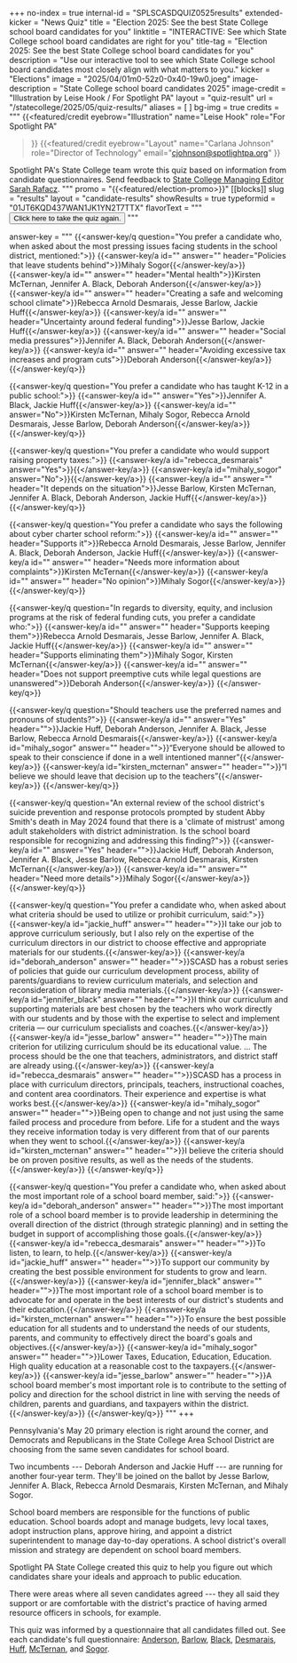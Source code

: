 +++
no-index = true
internal-id = "SPLSCASDQUIZ0525results"
extended-kicker = "News Quiz"
title = "Election 2025: See the best State College school board candidates for you"
linktitle = "INTERACTIVE: See which State College school board candidates are right for you"
title-tag = "Election 2025: See the best State College school board candidates for you"
description = "Use our interactive tool to see which State College school board candidates most closely align with what matters to you."
kicker = "Elections"
image = "2025/04/01m0-52z0-0x40-19w0.joeg"
image-description = "State College school board candidates 2025"
image-credit = "Illustration by Leise Hook / For Spotlight PA"
layout = "quiz-result"
url = "/statecollege/2025/05/quiz-results/"
aliases = [
]
bg-img = true
credits = """
  {{<featured/credit
    eyebrow="Illustration"
    name="Leise Hook"
    role="For Spotlight PA"
  >}}
  {{<featured/credit
      eyebrow="Layout"
      name="Carlana Johnson"
      role="Director of Technology"
      email="cjohnson@spotlightpa.org"
  >}}

  <span class="spl-links-navy">Spotlight PA's State College team wrote this quiz based on information from candidate questionnaires. Send feedback to [State College Managing Editor Sarah Rafacz](mailto:srafacz@spotlightpa.org).</span>
  """
promo = "{{<featured/election-promo>}}"
[[blocks]]
slug = "results"
layout = "candidate-results"
showResults = true
typeformid = "01JT6KQD437WAN1JK1YN2T7TTX"
flavorText = """
<button onclick="document.querySelector('button[data-tf-popup]').click()" class="text-lg underline underline-offset-2">Click here to take the quiz again.</button>
"""

answer-key = """
{{<answer-key/q question="You prefer a candidate who, when asked about the most pressing issues facing students in the school district, mentioned:">}}
  {{<answer-key/a id="" answer="" header="Policies that leave students behind">}}Mihaly Sogor{{</answer-key/a>}}
  {{<answer-key/a id="" answer="" header="Mental health">}}Kirsten McTernan, Jennifer A. Black, Deborah Anderson{{</answer-key/a>}}
  {{<answer-key/a id="" answer="" header="Creating a safe and welcoming school climate">}}Rebecca Arnold Desmarais, Jesse Barlow, Jackie Huff{{</answer-key/a>}}
  {{<answer-key/a id="" answer="" header="Uncertainty around federal funding">}}Jesse Barlow, Jackie Huff{{</answer-key/a>}}
  {{<answer-key/a id="" answer="" header="Social media pressures">}}Jennifer A. Black, Deborah Anderson{{</answer-key/a>}}
  {{<answer-key/a id="" answer="" header="Avoiding excessive tax increases and program cuts">}}Deborah Anderson{{</answer-key/a>}}
{{</answer-key/q>}}

{{<answer-key/q question="You prefer a candidate who has taught K-12 in a public school:">}}
  {{<answer-key/a id="" answer="Yes">}}Jennifer A. Black, Jackie Huff{{</answer-key/a>}}
  {{<answer-key/a id="" answer="No">}}Kirsten McTernan, Mihaly Sogor, Rebecca Arnold Desmarais, Jesse Barlow, Deborah Anderson{{</answer-key/a>}}
{{</answer-key/q>}}

{{<answer-key/q question="You prefer a candidate who would support raising property taxes:">}}
  {{<answer-key/a id="rebecca_desmarais" answer="Yes">}}{{</answer-key/a>}}
  {{<answer-key/a id="mihaly_sogor" answer="No">}}{{</answer-key/a>}}
  {{<answer-key/a id="" answer="" header="It depends on the situation">}}Jesse Barlow, Kirsten McTernan, Jennifer A. Black, Deborah Anderson, Jackie Huff{{</answer-key/a>}}
{{</answer-key/q>}}

{{<answer-key/q question="You prefer a candidate who says the following about cyber charter school reform:">}}
  {{<answer-key/a id="" answer="" header="Supports it">}}Rebecca Arnold Desmarais, Jesse Barlow, Jennifer A. Black, Deborah Anderson, Jackie Huff{{</answer-key/a>}}
  {{<answer-key/a id="" answer="" header="Needs more information about complaints">}}Kirsten McTernan{{</answer-key/a>}}
  {{<answer-key/a id="" answer="" header="No opinion">}}Mihaly Sogor{{</answer-key/a>}}
{{</answer-key/q>}}

{{<answer-key/q question="In regards to diversity, equity, and inclusion programs at the risk of federal funding cuts, you prefer a candidate who:">}}
  {{<answer-key/a id="" answer="" header="Supports keeping them">}}Rebecca Arnold Desmarais, Jesse Barlow, Jennifer A. Black, Jackie Huff{{</answer-key/a>}}
  {{<answer-key/a id="" answer="" header="Supports eliminating them">}}Mihaly Sogor, Kirsten McTernan{{</answer-key/a>}}
  {{<answer-key/a id="" answer="" header="Does not support preemptive cuts while legal questions are unanswered">}}Deborah Anderson{{</answer-key/a>}}
{{</answer-key/q>}}

{{<answer-key/q question="Should teachers use the preferred names and pronouns of students?">}}
  {{<answer-key/a id="" answer="Yes" header="">}}Jackie Huff, Deborah Anderson, Jennifer A. Black, Jesse Barlow, Rebecca Arnold Desmarais{{</answer-key/a>}}
  {{<answer-key/a id="mihaly_sogor" answer="" header="">}}“Everyone should be allowed to speak to their conscience if done in a well intentioned manner”{{</answer-key/a>}}
  {{<answer-key/a id="kirsten_mcternan" answer="" header="">}}“I believe we should leave that decision up to the teachers”{{</answer-key/a>}}
{{</answer-key/q>}}

{{<answer-key/q question="An external review of the school district's suicide prevention and response protocols prompted by student Abby Smith's death in May 2024 found that there is a 'climate of mistrust' among adult stakeholders with district administration. Is the school board responsible for recognizing and addressing this finding?">}}
  {{<answer-key/a id="" answer="Yes" header="">}}Jackie Huff, Deborah Anderson, Jennifer A. Black, Jesse Barlow, Rebecca Arnold Desmarais, Kirsten McTernan{{</answer-key/a>}}
  {{<answer-key/a id="" answer="" header="Need more details">}}Mihaly Sogor{{</answer-key/a>}}
{{</answer-key/q>}}

{{<answer-key/q question="You prefer a candidate who, when asked about what criteria should be used to utilize or prohibit curriculum, said:">}}
  {{<answer-key/a id="jackie_huff" answer="" header="">}}I take our job to approve curriculum seriously, but I also rely on the expertise of the curriculum directors in our district to choose effective and appropriate materials for our students.{{</answer-key/a>}}
  {{<answer-key/a id="deborah_anderson" answer="" header="">}}SCASD has a robust series of policies that guide our curriculum development process, ability of parents/guardians to review curriculum materials, and selection and reconsideration of library media materials.{{</answer-key/a>}}
  {{<answer-key/a id="jennifer_black" answer="" header="">}}I think our curriculum and supporting materials are best chosen by the teachers who work directly with our students and by those with the expertise to select and implement criteria — our curriculum specialists and coaches.{{</answer-key/a>}}
  {{<answer-key/a id="jesse_barlow" answer="" header="">}}The main criterion for utilizing curriculum should be its educational value. … The process should be the one that teachers, administrators, and district staff are already using.{{</answer-key/a>}}
  {{<answer-key/a id="rebecca_desmarais" answer="" header="">}}SCASD has a process in place with curriculum directors, principals, teachers, instructional coaches, and content area coordinators. Their experience and expertise is what works best.{{</answer-key/a>}}
  {{<answer-key/a id="mihaly_sogor" answer="" header="">}}Being open to change and not just using the same failed process and procedure from before. Life for a student and the ways they receive information today is very different from that of our parents when they went to school.{{</answer-key/a>}}
  {{<answer-key/a id="kirsten_mcternan" answer="" header="">}}I believe the criteria should be on proven positive results, as well as the needs of the students.{{</answer-key/a>}}
{{</answer-key/q>}}

{{<answer-key/q question="You prefer a candidate who, when asked about the most important role of a school board member, said:">}}
  {{<answer-key/a id="deborah_anderson" answer="" header="">}}The most important role of a school board member is to provide leadership in determining the overall direction of the district (through strategic planning) and in setting the budget in support of accomplishing those goals.{{</answer-key/a>}}
  {{<answer-key/a id="rebecca_desmarais" answer="" header="">}}To listen, to learn, to help.{{</answer-key/a>}}
  {{<answer-key/a id="jackie_huff" answer="" header="">}}To support our community by creating the best possible environment for students to grow and learn.{{</answer-key/a>}}
  {{<answer-key/a id="jennifer_black" answer="" header="">}}The most important role of a school board member is to advocate for and operate in the best interests of our district's students and their education.{{</answer-key/a>}}
  {{<answer-key/a id="kirsten_mcternan" answer="" header="">}}To ensure the best possible education for all students and to understand the needs of our students, parents, and community to effectively direct the board's goals and objectives.{{</answer-key/a>}}
  {{<answer-key/a id="mihaly_sogor" answer="" header="">}}Lower Taxes, Education, Education, Education. High quality education at a reasonable cost to the taxpayers.{{</answer-key/a>}}
  {{<answer-key/a id="jesse_barlow" answer="" header="">}}A school board member's most important role is to contribute to the setting of policy and direction for the school district in line with serving the needs of children, parents and guardians, and taxpayers within the district.{{</answer-key/a>}}
{{</answer-key/q>}}
"""
+++

Pennsylvania's May 20 primary election is right around the corner, and Democrats and Republicans in the State College Area School District are choosing from the same seven candidates for school board.

Two incumbents --- Deborah Anderson and Jackie Huff --- are running for another four-year term. They'll be joined on the ballot by Jesse Barlow, Jennifer A. Black, Rebecca Arnold Desmarais, Kirsten McTernan, and Mihaly Sogor.

School board members are responsible for the functions of public education. School boards adopt and manage budgets, levy local taxes, adopt instruction plans, approve hiring, and appoint a district superintendent to manage day-to-day operations. A school district's overall mission and strategy are dependent on school board members.

Spotlight PA State College created this quiz to help you figure out which candidates share your ideals and approach to public education.

There were areas where all seven candidates agreed --- they all said they support or are comfortable with the district's practice of having armed resource officers in schools, for example.

This quiz was informed by a questionnaire that all candidates filled out. See each candidate's full questionnaire: [Anderson](https://www.documentcloud.org/documents/25928825-deborah-anderson-spotlight-pa-state-college-school-board-questionnaire/#document/p1), [Barlow](https://www.documentcloud.org/documents/25928828-jesse-barlow-spotlight-pa-state-college-school-board-questionnaire/#document/p1), [Black](https://www.documentcloud.org/documents/25928826-jennifer-black-spotlight-pa-state-college-school-board-questionnaire/#document/p1), [Desmarais](https://www.documentcloud.org/documents/25928830-rebecca-arnold-desmarais-spotlight-pa-state-college-school-board-questionnaire/#document/p1), [Huff](https://www.documentcloud.org/documents/25928829-jackie-huff-spotlight-pa-state-college-school-board-questionnaire/#document/p1), [McTernan](https://www.documentcloud.org/documents/25928824-kirsten-mcternan-spotlight-pa-state-college-school-board-questionnaire/#document/p1), and [Sogor](https://www.documentcloud.org/documents/25928827-mihaly-sogor-spotlight-pa-state-college-school-board-questionnaire/#document/p1).
